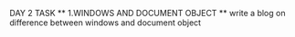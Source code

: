 DAY 2 TASK
** 1.WINDOWS AND DOCUMENT OBJECT **
write a blog on difference between windows and document object
